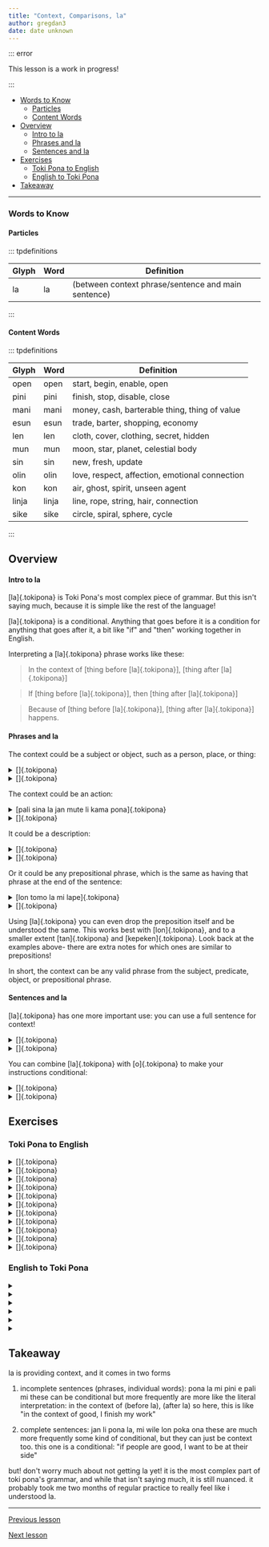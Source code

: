 ```yaml
---
title: "Context, Comparisons, la"
author: gregdan3
date: date unknown
---
```


::: error

This lesson is a work in progress!

:::

<!-- toc -->

- [Words to Know](#words-to-know)
  - [Particles](#particles)
  - [Content Words](#content-words)
- [Overview](#overview)
  - [Intro to la](#intro-to-la)
  - [Phrases and la](#phrases-and-la)
  - [Sentences and la](#sentences-and-la)
- [Exercises](#exercises)
  - [Toki Pona to English](#toki-pona-to-english)
  - [English to Toki Pona](#english-to-toki-pona)
- [Takeaway](#takeaway)

<!-- tocstop -->

---

### Words to Know

#### Particles

::: tpdefinitions

| Glyph | Word | Definition                                          |
| ----- | ---- | --------------------------------------------------- |
| la    | la   | (between context phrase/sentence and main sentence) |

:::

#### Content Words

::: tpdefinitions

| Glyph | Word  | Definition                                     |
| ----- | ----- | ---------------------------------------------- |
| open  | open  | start, begin, enable, open                     |
| pini  | pini  | finish, stop, disable, close                   |
| mani  | mani  | money, cash, barterable thing, thing of value  |
| esun  | esun  | trade, barter, shopping, economy               |
| len   | len   | cloth, cover, clothing, secret, hidden         |
| mun   | mun   | moon, star, planet, celestial body             |
| sin   | sin   | new, fresh, update                             |
| olin  | olin  | love, respect, affection, emotional connection |
| kon   | kon   | air, ghost, spirit, unseen agent               |
| linja | linja | line, rope, string, hair, connection           |
| sike  | sike  | circle, spiral, sphere, cycle                  |

:::

## Overview

#### Intro to la

[la]{.tokipona} is Toki Pona's most complex piece of grammar. But this isn't saying much, because it is simple like the rest of the language!

[la]{.tokipona} is a conditional. Anything that goes before it is a condition for anything that goes after it, a bit like "if" and "then" working together in English.

Interpreting a [la]{.tokipona} phrase works like these:

> In the context of [thing before [la]{.tokipona}], [thing after [la]{.tokipona}]

> If [thing before [la]{.tokipona}], then [thing after [la]{.tokipona}]

> Because of [thing before [la]{.tokipona}], [thing after [la]{.tokipona}] happens.

#### Phrases and la

The context could be a subject or object, such as a person, place, or thing:

<details><summary> []{.tokipona} </summary>

</details>

<details><summary> []{.tokipona} </summary>

</details>

The context could be an action:

<details><summary> [pali sina la jan mute li kama pona]{.tokipona} </summary>

Because of your work, many people have gotten better.

::: info

This is similar to using **tan**!

[jan mute li kama pona tan pali sina]{.tokipona}

:::

</details>

<details><summary> []{.tokipona} </summary>

</details>

It could be a description:

<details><summary> []{.tokipona} </summary>

</details>

<details><summary> []{.tokipona} </summary>

</details>

Or it could be any prepositional phrase, which is the same as having that phrase at the end of the sentence:

<details><summary> [lon tomo la mi lape]{.tokipona} </summary>

In a home, I sleep.

</details>

<details><summary> []{.tokipona} </summary>

</details>

Using [la]{.tokipona} you can even drop the preposition itself and be understood the same. This works best with [lon]{.tokipona}, and to a smaller extent [tan]{.tokipona} and [kepeken]{.tokipona}. Look back at the examples above- there are extra notes for which ones are similar to prepositions!

In short, the context can be any valid phrase from the subject, predicate, object, or prepositional phrase.

#### Sentences and la

[la]{.tokipona} has one more important use: you can use a full sentence for context!

<details><summary> []{.tokipona} </summary>

</details>

<details><summary> []{.tokipona} </summary>

</details>

You can combine [la]{.tokipona} with [o]{.tokipona} to make your instructions conditional:

<details><summary> []{.tokipona} </summary>

</details>

<details><summary> []{.tokipona} </summary>

</details>

## Exercises

### Toki Pona to English

<details><summary> []{.tokipona} </summary>

</details>

<details><summary> []{.tokipona} </summary>

</details>

<details><summary> []{.tokipona} </summary>

</details>

<details><summary> []{.tokipona} </summary>

</details>

<details><summary> []{.tokipona} </summary>

</details>

<details><summary> []{.tokipona} </summary>

</details>

<details><summary> []{.tokipona} </summary>

</details>

<details><summary> []{.tokipona} </summary>

</details>

<details><summary> []{.tokipona} </summary>

</details>

<details><summary> []{.tokipona} </summary>

</details>

<details><summary> []{.tokipona} </summary>

</details>

### English to Toki Pona

<details><summary>  </summary>

[]{.tokipona}

</details>

<details><summary>  </summary>

[]{.tokipona}

</details>

<details><summary>  </summary>

[]{.tokipona}

</details>

<details><summary>  </summary>

[]{.tokipona}

</details>

<details><summary>  </summary>

[]{.tokipona}

</details>

<details><summary>  </summary>

[]{.tokipona}

</details>

## Takeaway

la is providing context, and it comes in two forms

1. incomplete sentences (phrases, individual words):
   pona la mi pini e pali mi
   these can be conditional but more frequently are more like the literal interpretation: in the context of (before la), (after la)
   so here, this is like "in the context of good, I finish my work"

2. complete sentences:
   jan li pona la, mi wile lon poka ona
   these are much more frequently some kind of conditional, but they can just be context too. this one is a conditional:
   "if people are good, I want to be at their side"

but! don't worry much about not getting la yet! it is the most complex part of toki pona's grammar, and while that isn't saying much, it is still nuanced. it probably took me two months of regular practice to really feel like i understood la.

---

[Previous lesson](./interjections.html)

[Next lesson](./seme.html)

